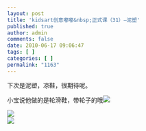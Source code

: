 ```yaml
---
layout: post
title: 'kidsart创意嘟嘟&nbsp;正式课（31）—泥塑'
published: true
author: admin
comments: false
date: 2010-06-17 09:06:47
tags: [ ]
categories: [ ]
permalink: "1163"
---
```

下次是泥塑，凉鞋，很期待呢。


  


小宝说他做的是轮滑鞋，带轮子的哦![][1]


  


![][2]  
![][3]

 [1]: http://xujianian.com/jx/blog/images/emot/face2.gif
 [2]: http://xujianian.com/jx/blog/UploadFiles/2010-6/628865524.jpg
 [3]: http://xujianian.com/jx/blog/UploadFiles/2010-6/628522215.jpg